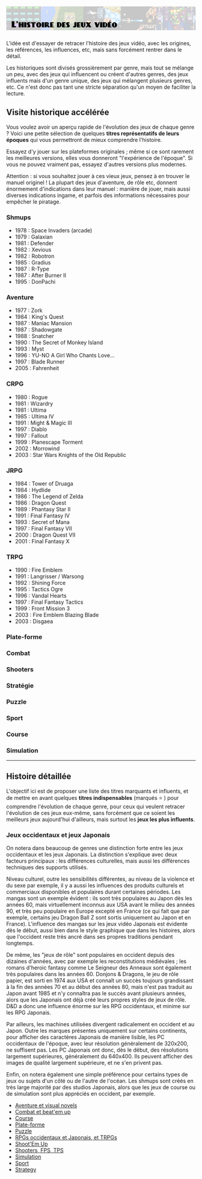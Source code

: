 # ![L'histoire des jeux vidéo](images/history.png)

L'idée est d'essayer de retracer l'histoire des jeux vidéo, avec les origines, les références, les influences, etc, mais sans forcément rentrer dans le détail.

Les historiques sont divisés grossièrement par genre, mais tout se mélange un peu, avec des jeux qui influencent ou créent d'autres genres, des jeux influents mais d'un genre unique, des jeux qui mélangent plusieurs genres, etc. Ce n'est donc pas tant une stricte séparation qu'un moyen de faciliter la lecture.

## Visite historique accélérée

Vous voulez avoir un aperçu rapide de l'évolution des jeux de chaque genre ? Voici une petite sélection de quelques **titres représentatifs de leurs époques** qui vous permettront de mieux comprendre l'histoire.

Essayez d'y jouer sur les plateformes originales ; même si ce sont rarement les meilleures versions, elles vous donneront "l'expérience de l'époque". Si vous ne pouvez vraiment pas, essayez d'autres versions plus modernes.

Attention : si vous souhaitez jouer à ces vieux jeux, pensez à en trouver le manuel originel ! La plupart des jeux d'aventure, de rôle etc, donnent énormement d'indications dans leur manuel : manière de jouer, mais aussi diverses indications ingame, et parfois des informations nécessaires pour empêcher le piratage.

### Shmups

- 1978 : Space Invaders (arcade)
- 1979 : Galaxian
- 1981 : Defender
- 1982 : Xevious
- 1982 : Robotron
- 1985 : Gradius
- 1987 : R-Type
- 1987 : After Burner II
- 1995 : DonPachi

### Aventure

- 1977 : Zork
- 1984 : King's Quest
- 1987 : Maniac Mansion
- 1987 : Shadowgate
- 1988 : Snatcher
- 1990 : The Secret of Monkey Island
- 1993 : Myst
- 1996 : YU-NO A Girl Who Chants Love...
- 1997 : Blade Runner
- 2005 : Fahrenheit

### CRPG

- 1980 : Rogue
- 1981 : Wizardry
- 1981 : Ultima
- 1985 : Ultima IV
- 1991 : Might & Magic III
- 1997 : Diablo
- 1997 : Fallout
- 1999 : Planescape Torment
- 2002 : Morrowind
- 2003 : Star Wars Knights of the Old Republic

### JRPG

- 1984 : Tower of Druaga
- 1984 : Hydlide
- 1986 : The Legend of Zelda
- 1986 : Dragon Quest
- 1989 : Phantasy Star II
- 1991 : Final Fantasy IV
- 1993 : Secret of Mana
- 1997 : Final Fantasy VII
- 2000 : Dragon Quest VII
- 2001 : Final Fantasy X

### TRPG

- 1990 : Fire Emblem
- 1991 : Langrisser / Warsong
- 1992 : Shining Force
- 1995 : Tactics Ogre
- 1996 : Vandal Hearts
- 1997 : Final Fantasy Tactics
- 1999 : Front Mission 3
- 2003 : Fire Emblem Blazing Blade
- 2003 : Disgaea

### Plate-forme

### Combat

### Shooters

### Stratégie

### Puzzle

### Sport

### Course

### Simulation

---

## Histoire détaillée

L'objectif ici est de proposer une liste des titres marquants et influents, et de mettre en avant quelques **titres indispensables** (marqués :star: ) pour comprendre l'évolution de chaque genre, pour ceux qui veulent retracer l'évolution de ces jeux eux-même, sans forcément que ce soient les meilleurs jeux aujourd'hui d'ailleurs, mais surtout les **jeux les plus influents**.

### Jeux occidentaux et jeux Japonais

On notera dans beaucoup de genres une distinction forte entre les jeux occidentaux et les jeux Japonais. La distinction s'explique avec deux facteurs principaux : les différences culturelles, mais aussi les différences techniques des supports utilisés.

Niveau culturel, outre les sensibilités différentes, au niveau de la violence et du sexe par exemple, il y a aussi les influences des produits culturels et commerciaux disponibles et populaires durant certaines périodes. Les mangas sont un exemple évident : ils sont très populaires au Japon dès les années 60, mais virtuellement inconnus aux USA avant le milieu des années 90, et très peu populaire en Europe excepté en France (ce qui fait que par exemple, certains jeu Dragon Ball Z sont sortis uniquement au Japon et en France). L'influence des mangas sur les jeux vidéo Japonais est évidente dès le début, aussi bien dans le style graphique que dans les histoires, alors que l'occident reste très ancré dans ses propres traditions pendant longtemps.

De même, les "jeux de rôle" sont populaires en occident depuis des dizaines d'années, avec par exemple les reconstitutions médiévales ; les romans d'heroic fantasy comme Le Seigneur des Anneaux sont également très populaires dans les années 60. Donjons & Dragons, le jeu de rôle papier, est sorti en 1974 aux USA et connaît un succès toujours grandissant à la fin des années 70 et au début des années 80, mais n'est pas traduit au Japon avant 1985 et n'y connaîtra pas le succès avant plusieurs années, alors que les Japonais ont déjà créé leurs propres styles de jeux de rôle. D&D a donc une influence énorme sur les RPG occidentaux, et minime sur les RPG Japonais.

Par ailleurs, les machines utilisées divergent radicalement en occident et au Japon. Outre les marques présentes uniquement sur certains continents, pour afficher des caractères Japonais de manière lisible, les PC occidentaux de l'époque, avec leur résolution généralement de 320x200, ne suffisent pas. Les PC Japonais ont donc, dès le début, des résolutions largement supérieures, généralement du 640x400. Ils peuvent afficher des images de qualité largement supérieure, et ne s'en privent pas.

Enfin, on notera également une simple préférence pour certains types de jeux ou sujets d'un côté ou de l'autre de l'océan. Les shmups sont créés en très large majorité par des studios Japonais, alors que les jeux de course ou de simulation sont plus appréciés en occident, par exemple.

- [Aventure et visual novels](history/adventure.md)
- [Combat et beat'em up](history/combat.md)
- [Course](history/racing.md)
- [Plate-forme](history/platform.md)
- [Puzzle](history/puzzle.md)
- [RPGs occidentaux et Japonais, et TRPGs](history/rpg.md)
- [Shoot'Em Up](history/shmup.md)
- [Shooters, FPS, TPS](history/shooter.md)
- [Simulation](history/simulation.md)
- [Sport](history/sports.md)
- [Strategy](history/strategy.md)
